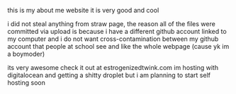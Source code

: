 this is my about me website it is very good and cool

i did not steal anything from straw page, the reason all of the files were committed via upload is because i have a different github account linked to my computer and i do not want cross-contamination between my github account that people at school see and like the whole webpage (cause yk im a boymoder)

its very awesome check it out at estrogenizedtwink.com im hosting with digitalocean and getting a shitty droplet but i am planning to start self hosting soon
